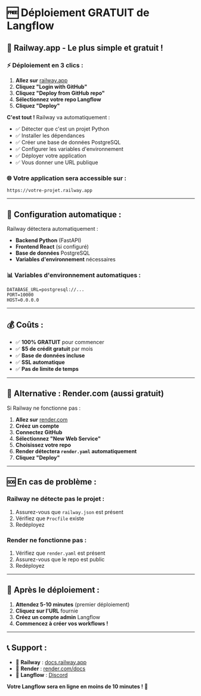 # 🆓 Déploiement GRATUIT de Langflow

## 🎯 **Railway.app - Le plus simple et gratuit !**

### ⚡ **Déploiement en 3 clics :**

1. **Allez sur** [railway.app](https://railway.app)
2. **Cliquez "Login with GitHub"**
3. **Cliquez "Deploy from GitHub repo"**
4. **Sélectionnez votre repo Langflow**
5. **Cliquez "Deploy"**

**C'est tout !** Railway va automatiquement :
- ✅ Détecter que c'est un projet Python
- ✅ Installer les dépendances
- ✅ Créer une base de données PostgreSQL
- ✅ Configurer les variables d'environnement
- ✅ Déployer votre application
- ✅ Vous donner une URL publique

### 🌐 **Votre application sera accessible sur :**
`https://votre-projet.railway.app`

---

## 🔧 **Configuration automatique :**

Railway détectera automatiquement :
- **Backend Python** (FastAPI)
- **Frontend React** (si configuré)
- **Base de données** PostgreSQL
- **Variables d'environnement** nécessaires

### 📊 **Variables d'environnement automatiques :**
```
DATABASE_URL=postgresql://...
PORT=10000
HOST=0.0.0.0
```

---

## 💰 **Coûts :**

- ✅ **100% GRATUIT** pour commencer
- ✅ **$5 de crédit gratuit** par mois
- ✅ **Base de données incluse**
- ✅ **SSL automatique**
- ✅ **Pas de limite de temps**

---

## 🚀 **Alternative : Render.com (aussi gratuit)**

Si Railway ne fonctionne pas :

1. **Allez sur** [render.com](https://render.com)
2. **Créez un compte**
3. **Connectez GitHub**
4. **Sélectionnez "New Web Service"**
5. **Choisissez votre repo**
6. **Render détectera `render.yaml` automatiquement**
7. **Cliquez "Deploy"**

---

## 🆘 **En cas de problème :**

### Railway ne détecte pas le projet :
1. Assurez-vous que `railway.json` est présent
2. Vérifiez que `Procfile` existe
3. Redéployez

### Render ne fonctionne pas :
1. Vérifiez que `render.yaml` est présent
2. Assurez-vous que le repo est public
3. Redéployez

---

## 🎉 **Après le déploiement :**

1. **Attendez 5-10 minutes** (premier déploiement)
2. **Cliquez sur l'URL** fournie
3. **Créez un compte admin** Langflow
4. **Commencez à créer vos workflows !**

---

## 📞 **Support :**

- 🚂 **Railway** : [docs.railway.app](https://docs.railway.app)
- 🎨 **Render** : [render.com/docs](https://render.com/docs)
- 💬 **Langflow** : [Discord](https://discord.gg/EqksyE2EX9)

**Votre Langflow sera en ligne en moins de 10 minutes !** 🚀
